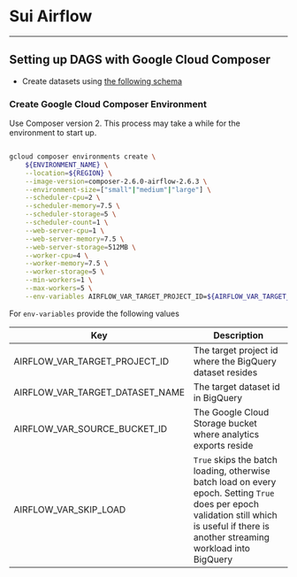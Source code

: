 # Sui Airflow

---

## Setting up DAGS with Google Cloud Composer

- Create datasets using [the following schema](../scripts/sql/bq/)

### Create Google Cloud Composer Environment

Use Composer version 2. This process may take a while for the environment to start up.

```bash

gcloud composer environments create \
    ${ENVIRONMENT_NAME} \
    --location=${REGION} \
    --image-version=composer-2.6.0-airflow-2.6.3 \
    --environment-size=["small"|"medium"|"large"] \
    --scheduler-cpu=2 \
    --scheduler-memory=7.5 \
    --scheduler-storage=5 \
    --scheduler-count=1 \
    --web-server-cpu=1 \
    --web-server-memory=7.5 \
    --web-server-storage=512MB \
    --worker-cpu=4 \
    --worker-memory=7.5 \
    --worker-storage=5 \
    --min-workers=1 \
    --max-workers=5 \
    --env-variables AIRFLOW_VAR_TARGET_PROJECT_ID=${AIRFLOW_VAR_TARGET_PROJECT_ID},AIRFLOW_VAR_TARGET_DATASET_NAME=${AIRFLOW_VAR_TARGET_DATASET_NAME},AIRFLOW_VAR_SOURCE_BUCKET_ID=${AIRFLOW_VAR_SOURCE_BUCKET_ID},AIRFLOW_VAR_SKIP_LOAD=${AIRFLOW_VAR_SKIP_LOAD}
```

For `env-variables` provide the following values

| Key                             | Description                                                                                                                                                                              |
| ------------------------------- | ---------------------------------------------------------------------------------------------------------------------------------------------------------------------------------------- |
| AIRFLOW_VAR_TARGET_PROJECT_ID   | The target project id where the BigQuery dataset resides                                                                                                                                 |
| AIRFLOW_VAR_TARGET_DATASET_NAME | The target dataset id in BigQuery                                                                                                                                                        |
| AIRFLOW_VAR_SOURCE_BUCKET_ID    | The Google Cloud Storage bucket where analytics exports reside                                                                                                                           |
| AIRFLOW_VAR_SKIP_LOAD           | `True` skips the batch loading, otherwise batch load on every epoch. Setting `True` does per epoch validation still which is useful if there is another streaming workload into BigQuery |
